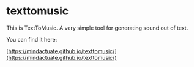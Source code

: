 # texttomusic
This is TextToMusic. A very simple tool for generating sound out of text.

You can find it here:

[https://mindactuate.github.io/texttomusic/](https://mindactuate.github.io/texttomusic/)
